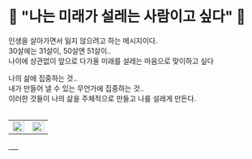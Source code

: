 # 👻 "나는 미래가 설레는 사람이고 싶다" 🎉

인생을 살아가면서 잃지 않으려고 하는 메시지이다.<br>
30살에는 31살이, 50살엔 51살이..<br>
나이에 상관없이 앞으로 다가올 미래를 설레는 마음으로 맞이하고 싶다<br>

나의 삶에 집중하는 것..<br>
내가 만들어 낼 수 있는 무언가에 집중하는 것..<br>
이러한 것들이 나의 삶을 주체적으로 만들고 나를 설레게 만든다.<br>
<br>

<p align="center">
  <table>
    <tr>
      <td align="top" width="50%">
      <img src="https://github-readme-stats.vercel.app/api?username=wangsungtaek&count_private=true&show_icons=true&theme=buefy&hide_border=true" align="left" style="width: 100%" />
      </td>
      <td align="top" width="50%">
        <img src="https://github-readme-stats.vercel.app/api/top-langs/?username=wangsungtaek&hide=jupyter%20notebook&layout=compact&hide_border=true" align="left" style="width: 100%" />
      </td>
    </tr>
  </table>
</p>
___
